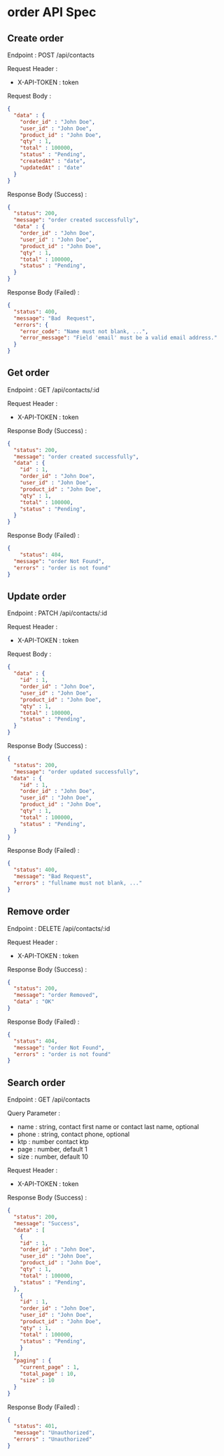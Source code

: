 # order API Spec

## Create order

Endpoint : POST /api/contacts

Request Header :
- X-API-TOKEN : token

Request Body :

```json
{
  "data" : {
    "order_id" : "John Doe",
    "user_id" : "John Doe",
    "product_id" : "John Doe",
    "qty" : 1,
    "total" : 100000,
    "status" : "Pending",
    "createdAt" : "date",
    "updatedAt" : "date"
  }
}
```

Response Body (Success) :

```json
{
  "status": 200,
  "message": "order created successfully",
  "data" : {
    "order_id" : "John Doe",
    "user_id" : "John Doe",
    "product_id" : "John Doe",
    "qty" : 1,
    "total" : 100000,
    "status" : "Pending",
  }
}
```

Response Body (Failed) :

```json
{
  "status": 400,
  "message": "Bad  Request",
  "errors": {
    "error_code": "Name must not blank, ...",
    "error_message": "Field 'email' must be a valid email address."
  }
}
```

## Get order

Endpoint : GET /api/contacts/:id

Request Header :
- X-API-TOKEN : token

Response Body (Success) :

```json
{
  "status": 200,
  "message": "order created successfully",
  "data" : {
    "id" : 1,
    "order_id" : "John Doe",
    "user_id" : "John Doe",
    "product_id" : "John Doe",
    "qty" : 1,
    "total" : 100000,
    "status" : "Pending",
  }
}
```

Response Body (Failed) :

```json
{
    "status": 404,
  "message": "order Not Found",
  "errors" : "order is not found"
}
```

## Update order

Endpoint : PATCH /api/contacts/:id

Request Header :
- X-API-TOKEN : token

Request Body :

```json
{
  "data" : {
    "id" : 1,
    "order_id" : "John Doe",
    "user_id" : "John Doe",
    "product_id" : "John Doe",
    "qty" : 1,
    "total" : 100000,
    "status" : "Pending",
  }
}
```

Response Body (Success) :

```json
{
  "status": 200,
  "message": "order updated successfully",
 "data" : {
    "id" : 1,
    "order_id" : "John Doe",
    "user_id" : "John Doe",
    "product_id" : "John Doe",
    "qty" : 1,
    "total" : 100000,
    "status" : "Pending",
  }
}
```

Response Body (Failed) :

```json
{
  "status": 400,
  "message": "Bad Request",
  "errors" : "fullname must not blank, ..."
}
```

## Remove order

Endpoint : DELETE /api/contacts/:id

Request Header :
- X-API-TOKEN : token

Response Body (Success) :

```json
{
  "status": 200,
  "message": "order Removed",
  "data" : "OK"
}
```

Response Body (Failed) :

```json
{
  "status": 404,
  "message": "order Not Found",
  "errors" : "order is not found"
}
```

## Search order

Endpoint : GET /api/contacts

Query Parameter :
- name : string, contact first name or contact last name, optional
- phone : string, contact phone, optional
- ktp   : number  contact ktp
- page : number, default 1
- size : number, default 10

Request Header :
- X-API-TOKEN : token

Response Body (Success) :

```json
{
  "status": 200,
  "message": "Success",
  "data" : [
    {
    "id" : 1,
    "order_id" : "John Doe",
    "user_id" : "John Doe",
    "product_id" : "John Doe",
    "qty" : 1,
    "total" : 100000,
    "status" : "Pending",
  },
    {
    "id" : 1,
    "order_id" : "John Doe",
    "user_id" : "John Doe",
    "product_id" : "John Doe",
    "qty" : 1,
    "total" : 100000,
    "status" : "Pending",
    }
  ],
  "paging" : {
    "current_page" : 1,
    "total_page" : 10,
    "size" : 10
  }
}
```

Response Body (Failed) :

```json
{
  "status": 401,
  "message": "Unauthorized",
  "errors" : "Unauthorized"
}
```